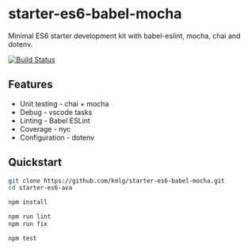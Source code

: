 # starter-es6-babel-mocha

Minimal ES6 starter development kit with babel-eslint, mocha, chai and dotenv.

[![Build Status](https://travis-ci.com/kmlg/starter-es6-babel-mocha.svg?branch=master)](https://travis-ci.com/kmlg/starter-es6-babel-mocha)

## Features

- Unit testing - chai + mocha
- Debug - vscode tasks
- Linting - Babel ESLint
- Coverage - nyc
- Configuration - dotenv

## Quickstart

```bash
git clone https://github.com/kmlg/starter-es6-babel-mocha.git
cd starter-es6-ava

npm install

npm run lint
npm run fix

npm test
```